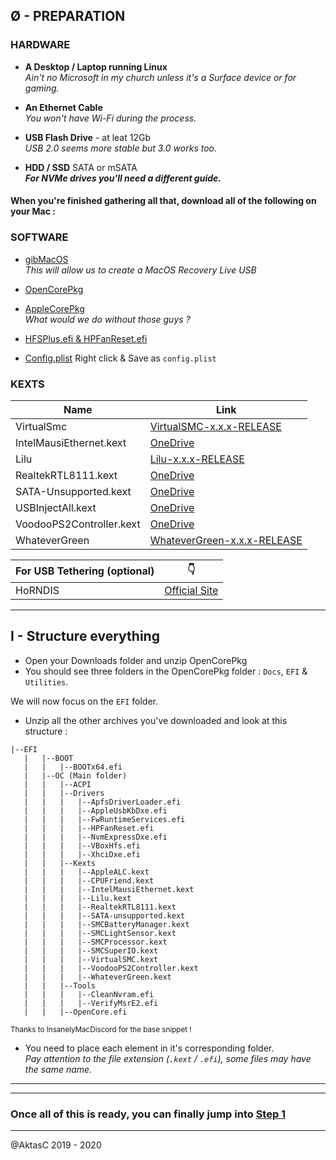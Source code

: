 ## Ø - PREPARATION

### HARDWARE

- **A Desktop / Laptop running Linux**  
   _Ain't no Microsoft in my church unless it's a Surface device or for gaming._

- **An Ethernet Cable**  
   _You won't have Wi-Fi during the process._

- **USB Flash Drive** - at leat 12Gb  
   _USB 2.0 seems more stable but 3.0 works too._

- **HDD / SSD** SATA or mSATA  
   **_For NVMe drives you'll need a different guide._**

#### When you're finished gathering all that, download all of the following on your Mac :

### SOFTWARE

- [gibMacOS](https://github.com/corpnewt/gibMacOS)  
  _This will allow us to create a MacOS Recovery Live USB_

- [OpenCorePkg](https://github.com/acidanthera/OpenCorePkg/releases)
- [AppleCorePkg](https://github.com/acidanthera/AppleSupportPkg/releases)  
  _What would we do without those guys ?_

- [HFSPlus.efi & HPFanReset.efi](https://bitbucket.org/RehabMan/hp-probook-4x30s-fan-reset/downloads/HPFanReset-2013-1205.efi.zip)

- [Config.plist](https://raw.githubusercontent.com/RehabMan/OS-X-Clover-Laptop-Config/master/config_HD5300_5500_6000.plist) Right click & Save as `config.plist`

### KEXTS

| Name                     | Link                                                                                           |
| ------------------------ | ---------------------------------------------------------------------------------------------- |
| VirtualSmc               | [VirtualSMC-x.x.x-RELEASE](https://github.com/acidanthera/VirtualSMC/releases)                 |
| IntelMausiEthernet.kext  | [OneDrive](https://onedrive.live.com/?authkey=%21APjCyRpzoAKp4xs&id=FE4038DA929BFB23%21455134) |
| Lilu                     | [Lilu-x.x.x-RELEASE](https://github.com/acidanthera/Lilu/releases)                             |
| RealtekRTL8111.kext      | [OneDrive](https://onedrive.live.com/?authkey=%21APjCyRpzoAKp4xs&id=FE4038DA929BFB23%21455143) |
| SATA-Unsupported.kext    | [OneDrive](https://github.com/RehabMan/hack-tools/archive/master.zip)                          |
| USBInjectAll.kext        | [OneDrive](https://onedrive.live.com/?authkey=%21APjCyRpzoAKp4xs&id=FE4038DA929BFB23%21455146) |
| VoodooPS2Controller.kext | [OneDrive](https://onedrive.live.com/?authkey=%21APjCyRpzoAKp4xs&id=FE4038DA929BFB23%21455152) |
| WhateverGreen            | [WhateverGreen-x.x.x-RELEASE](https://github.com/acidanthera/WhateverGreen/releases)           |

| For USB Tethering (optional) | 👇                                                                 |
| ---------------------------- | ------------------------------------------------------------------ |
| HoRNDIS                      | [Official Site](https://joshuawise.com/horndis#available_versions) |

---

## I - Structure everything

- Open your Downloads folder and unzip OpenCorePkg
- You should see three folders in the OpenCorePkg folder : `Docs`, `EFI` & `Utilities`.

We will now focus on the `EFI` folder.

- Unzip all the other archives you've downloaded and look at this structure :

```
|--EFI
   |   |--BOOT
   |   |   |--BOOTx64.efi
   |   |--OC (Main folder)
   |   |   |--ACPI
   |   |   |--Drivers
   |   |   |   |--ApfsDriverLoader.efi
   |   |   |   |--AppleUsbKbDxe.efi
   |   |   |   |--FwRuntimeServices.efi
   |   |   |   |--HPFanReset.efi
   |   |   |   |--NvmExpressDxe.efi
   |   |   |   |--VBoxHfs.efi
   |   |   |   |--XhciDxe.efi
   |   |   |--Kexts
   |   |   |   |--AppleALC.kext
   |   |   |   |--CPUFriend.kext
   |   |   |   |--IntelMausiEthernet.kext
   |   |   |   |--Lilu.kext
   |   |   |   |--RealtekRTL8111.kext
   |   |   |   |--SATA-unsupported.kext
   |   |   |   |--SMCBatteryManager.kext
   |   |   |   |--SMCLightSensor.kext
   |   |   |   |--SMCProcessor.kext
   |   |   |   |--SMCSuperIO.kext
   |   |   |   |--VirtualSMC.kext
   |   |   |   |--VoodooPS2Controller.kext
   |   |   |   |--WhateverGreen.kext
   |   |   |--Tools
   |   |   |   |--CleanNvram.efi
   |   |   |   |--VerifyMsrE2.efi
   |   |   |--OpenCore.efi
```

<small>Thanks to InsanelyMacDiscord for the base snippet !</small>

- You need to place each element in it's corresponding folder.  
  _Pay attention to the file extension (`.kext` / `.efi`), some files may have the same name._

---

---

### Once all of this is ready, you can finally jump into [Step 1](one.md)

---

@AktasC
2019 - 2020
